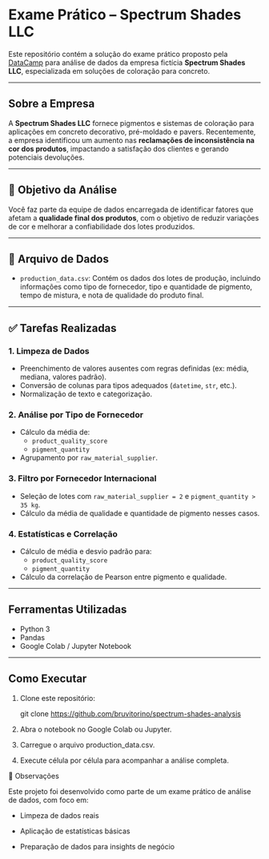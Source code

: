 # Exame Prático – Spectrum Shades LLC

Este repositório contém a solução do exame prático proposto pela [DataCamp](https://www.datacamp.com/) para análise de dados da empresa fictícia **Spectrum Shades LLC**, especializada em soluções de coloração para concreto.

---

## Sobre a Empresa

A **Spectrum Shades LLC** fornece pigmentos e sistemas de coloração para aplicações em concreto decorativo, pré-moldado e pavers. Recentemente, a empresa identificou um aumento nas **reclamações de inconsistência na cor dos produtos**, impactando a satisfação dos clientes e gerando potenciais devoluções.

---

## 🎯 Objetivo da Análise

Você faz parte da equipe de dados encarregada de identificar fatores que afetam a **qualidade final dos produtos**, com o objetivo de reduzir variações de cor e melhorar a confiabilidade dos lotes produzidos.

---

## 📁 Arquivo de Dados

- `production_data.csv`: Contém os dados dos lotes de produção, incluindo informações como tipo de fornecedor, tipo e quantidade de pigmento, tempo de mistura, e nota de qualidade do produto final.

---

## ✅ Tarefas Realizadas

### 1. Limpeza de Dados
- Preenchimento de valores ausentes com regras definidas (ex: média, mediana, valores padrão).
- Conversão de colunas para tipos adequados (`datetime`, `str`, etc.).
- Normalização de texto e categorização.

### 2. Análise por Tipo de Fornecedor
- Cálculo da média de:
  - `product_quality_score`
  - `pigment_quantity`
- Agrupamento por `raw_material_supplier`.

### 3. Filtro por Fornecedor Internacional
- Seleção de lotes com `raw_material_supplier = 2` e `pigment_quantity > 35 kg`.
- Cálculo da média de qualidade e quantidade de pigmento nesses casos.

### 4. Estatísticas e Correlação
- Cálculo de média e desvio padrão para:
  - `product_quality_score`
  - `pigment_quantity`
- Cálculo da correlação de Pearson entre pigmento e qualidade.

---

## Ferramentas Utilizadas

- Python 3
- Pandas
- Google Colab / Jupyter Notebook

---

## Como Executar

1. Clone este repositório:

   git clone https://github.com/bruvitorino/spectrum-shades-analysis

2. Abra o notebook no Google Colab ou Jupyter.

3. Carregue o arquivo production_data.csv.

4. Execute célula por célula para acompanhar a análise completa.

📌 Observações

Este projeto foi desenvolvido como parte de um exame prático de análise de dados, com foco em:

- Limpeza de dados reais

- Aplicação de estatísticas básicas

- Preparação de dados para insights de negócio